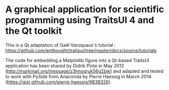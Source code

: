 A graphical application for scientific programming using TraitsUI 4 and the Qt toolkit
======================================================================================

This is a Qt adaptation of Gaël Varoquaux's tutorial :
https://github.com/enthought/traitsui/tree/master/docs/source/tutorials

The code for embedding a Matplotlib figure into a Qt-based TraitsUI application has been shared by Didrik Pinte in May 2012 (http://markmail.org/message/z3hnoqruk56g2bje) and adapted and tested to work with PySide from Anaconda by Pierre Haessig in March 2014 (https://gist.github.com/pierre-haessig/9838326).

